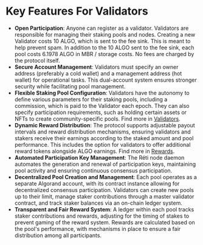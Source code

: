 # Key Features For Validators

* **Open Participation**: Anyone can register as a validator. Validators are responsible for managing their staking pools and nodes. Creating a new Validator costs 10 ALGO, which is sent to the fee sink. This is meant to help prevent spam. In addition to the 10 ALGO sent to the fee sink, each pool costs 6.1978 ALGO in MBR / storage costs. No fees are charged by the protocol itself.
* **Secure Account Management**: Validators must specify an owner address (preferably a cold wallet) and a management address (hot wallet) for operational tasks. This dual-account system ensures stronger security while facilitating pool management.
* **Flexible Staking Pool Configuration**: Validators have the autonomy to define various parameters for their staking pools, including a commission, which is paid to the Validator each epoch. They can also specify participation requirements, such as holding certain assets or NFTs to create community-specific pools. Find more in [Validators](../core-concepts/validators.md).
* **Dynamic Reward Distribution**: The protocol supports adjustable payout intervals and reward distribution mechanisms, ensuring validators and stakers receive their earnings according to the staked amount and pool performance. This includes the option for validators to offer additional reward tokens alongside ALGO earnings. Find more in [Rewards](../core-concepts/rewards.md).
* **Automated Participation Key Management**: The Réti node daemon automates the generation and renewal of participation keys, maintaining pool activity and ensuring continuous consensus participation.
* **Decentralized Pool Creation and Management**: Each pool operates as a separate Algorand account, with its contract instance allowing for decentralized consensus participation. Validators can create new pools up to their limit, manage staker contributions through a master validator contract, and track staker balances via an on-chain ledger system.
* **Transparent and Fair Reward System**: A ledger within each pool tracks staker contributions and rewards, adjusting for the timing of stakes to prevent gaming of the reward system. Rewards are calculated based on the pool's performance, with mechanisms in place to ensure a fair distribution among all participants.
